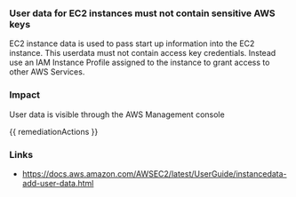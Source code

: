 
### User data for EC2 instances must not contain sensitive AWS keys

EC2 instance data is used to pass start up information into the EC2 instance. This userdata must not contain access key credentials. Instead use an IAM Instance Profile assigned to the instance to grant access to other AWS Services.

### Impact
User data is visible through the AWS Management console

<!-- DO NOT CHANGE -->
{{ remediationActions }}

### Links
- https://docs.aws.amazon.com/AWSEC2/latest/UserGuide/instancedata-add-user-data.html
        